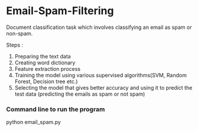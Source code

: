 # Email-Spam-Filtering

Document classification task which involves classifying an email as spam or non-spam.

Steps : 
1. Preparing the text data
2. Creating word dictionary
3. Feature extraction process
4. Training the model using various supervised algorithms(SVM, Random Forest, Decision tree etc.)
5. Selecting the model that gives better accuracy and using it to predict the test data (predicting the emails as spam or not spam)

### Command line to run the program
python email_spam.py
